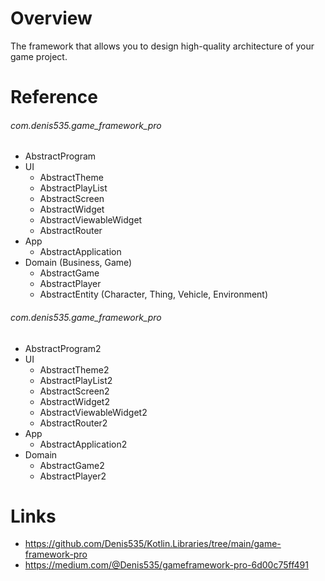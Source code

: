 # Overview

The framework that allows you to design high-quality architecture of your game project.

# Reference

###### com.denis535.game_framework_pro

- AbstractProgram
- UI
    - AbstractTheme
    - AbstractPlayList
    - AbstractScreen
    - AbstractWidget
    - AbstractViewableWidget
    - AbstractRouter
- App
    - AbstractApplication
- Domain (Business, Game)
    - AbstractGame
    - AbstractPlayer
    - AbstractEntity (Character, Thing, Vehicle, Environment)

###### com.denis535.game_framework_pro

- AbstractProgram2
- UI
    - AbstractTheme2
    - AbstractPlayList2
    - AbstractScreen2
    - AbstractWidget2
    - AbstractViewableWidget2
    - AbstractRouter2
- App
    - AbstractApplication2
- Domain
    - AbstractGame2
    - AbstractPlayer2

# Links

- https://github.com/Denis535/Kotlin.Libraries/tree/main/game-framework-pro
- https://medium.com/@Denis535/gameframework-pro-6d00c75ff491
